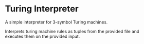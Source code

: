 # Turing Interpreter

A simple interpreter for 3-symbol Turing machines.

Interprets turing machine rules as tuples from the provided file and executes them on the provided input.
